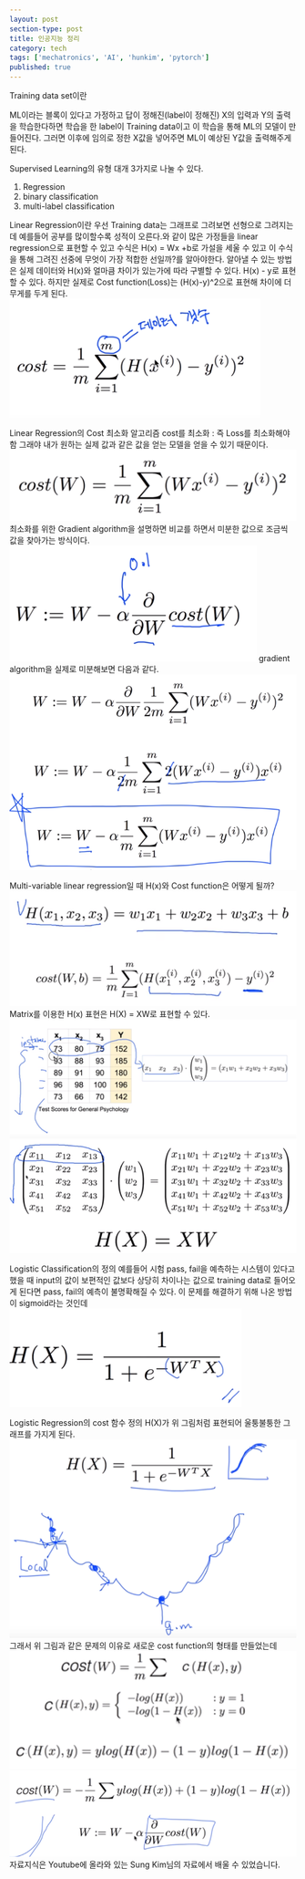 ```yaml
---
layout: post
section-type: post
title: 인공지능 정리
category: tech
tags: ['mechatronics', 'AI', 'hunkim', 'pytorch']
published: true
---
```

Training data set이란

ML이라는 블록이 있다고 가정하고 답이 정해진(label이 정해진) X의 입력과 Y의 출력을 학습한다하면 학습을 한 label이 Training data이고 이 학습을 통해 ML의 모델이 만들어진다. 그러면 이후에 임의로 정한 X값을 넣어주면 ML이 예상된 Y값을 출력해주게 된다.

Supervised Learning의 유형 대개 3가지로 나눌 수 있다.
1. Regression
2. binary classification
3. multi-label classification

Linear Regression이란
우선 Training data는 그래프로 그려보면 선형으로 그려지는데
예를들어 공부를 많이할수록 성적이 오른다.와 같이 많은 가정들을 linear regression으로 표현할 수 있고
수식은 H(x) = Wx +b로 가설을 세울 수 있고 이 수식을 통해 그려진 선중에 무엇이 가장 적합한 선일까?를 알아야한다.
알아낼 수 있는 방법은 실제 데이터와 H(x)와 얼마큼 차이가 있는가에 따라 구별할 수 있다.
H(x) - y로 표현할 수 있다. 하지만 실제로 Cost function(Loss)는 (H(x)-y)^2으로 표현해 차이에 더 무게를 두게 된다.
<img src="/img/mechatronics/cost_function.png" alt="">

Linear Regression의 Cost 최소화 알고리즘
cost를 최소화 : 즉 Loss를 최소화해야함 그래야 내가 원하는 실제 값과 같은 값을 얻는 모델을 얻을 수 있기 때문이다.
<img src = "/img/mechatronics/cost_function2.png" alt="">
최소화를 위한 Gradient algorithm을 설명하면
비교를 하면서 미분한 값으로 조금씩 값을 찾아가는 방식이다.
<img src = "/img/mechatronics/formal_definition.png" alt="">
gradient algorithm을 실제로 미분해보면 다음과 같다.
<img src = "/img/mechatronics/formal_definition2.png" alt="">

Multi-variable linear regression일 때
H(x)와 Cost function은 어떻게 될까?
<img src = "/img/mechatronics/multi_regression.png" alt="">
Matrix를 이용한 H(x) 표현은
H(X) = XW로 표현할 수 있다.
<img src = "/img/mechatronics/matrix.png" alt = "">
<img src = "/img/mechatronics/matrix2.png" alt = "">

Logistic Classification의 정의
예를들어 시험 pass, fail을 예측하는 시스템이 있다고 했을 때 input의 값이 보편적인 값보다 상당히 차이나는 값으로 training data로 들어오게 된다면 pass, fail의 예측이 불명확해질 수 있다. 이 문제를 해결하기 위해 나온 방법이 sigmoid라는 것인데
<img src = "/img/mechatronics/logistic_hypothesis.png" alt="">

Logistic Regression의 cost 함수 정의
H(X)가 위 그림처럼 표현되어 울퉁불퉁한 그래프를 가지게 된다.
<img src = "/img/mechatronics/logistic_hypothesis2.png" alt = "">
그래서 위 그림과 같은 문제의 이유로 새로운 cost function의 형태를 만들었는데
<img src = "/img/mechatronics/logistic_cost_function.png" alt = "">
<img src = "/img/mechatronics/logistic_cost_function2.png" alt = "">
자료지식은 Youtube에 올라와 있는 Sung Kim님의 자료에서 배울 수 있었습니다. 